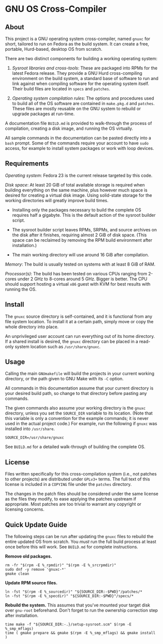 # GNU OS Cross-Compiler

## About

This project is a GNU operating system cross-compiler, named `gnuxc` for short,
tailored to run on Fedora as the build system.  It can create a free, portable,
Hurd-based, desktop OS from scratch.

There are two distinct components for building a working operating system:

 1. *Sysroot libraries and cross-tools*:  These are packaged into RPMs for the
    latest Fedora release.  They provide a GNU Hurd cross-compiling environment
    on the build system, a standard base of software to run and link against
    when compiling software for the operating system itself.  Their build files
    are located in `specs` and `patches`.

 2. *Operating system compilation rules*:  The options and procedures used to
    build all of the OS software are contained in `make.pkg.d` and `patches`.
    These files are mostly reusable on the GNU system to rebuild or upgrade
    packages at run-time.

A documentation file `BUILD.md` is provided to walk-through the process of
compilation, creating a disk image, and running the OS virtually.

All sample commands in the documentation can be pasted directly into a `bash`
prompt.  Some of the commands require your account to have `sudo` access, for
example to install system packages or work with loop devices.


## Requirements

*Operating system*:  Fedora 23 is the current release targeted by this code.

*Disk space*:  At least 20 GiB of total available storage is required when
building everything on the same machine, plus however much space is desired for
creating a virtual disk image.  Using solid-state storage for the working
directories will greatly improve build times.

  * Installing only the packages necessary to build the complete OS requires
    half a gigabyte.  This is the default action of the sysroot builder script.

  * The sysroot builder script leaves RPMs, SRPMs, and source archives on the
    disk after it finishes, requiring almost 2 GiB of disk space.  (This space
    can be reclaimed by removing the RPM build environment after installation.)

  * The main working directory will use around 16 GiB after compilation.

*Memory*:  The build is usually tested on systems with at least 8 GiB of RAM.

*Processor(s)*:  The build has been tested on various CPUs ranging from 2-cores
under 2 GHz to 8-cores around 5 GHz.  Bigger is better.  The CPU should support
hosting a virtual `x86` guest with KVM for best results with running the OS.


## Install

The `gnuxc` source directory is self-contained, and it is functional from any
file system location.  To install it at a certain path, simply move or copy the
whole directory into place.

An unprivileged user account can run everything out of its home directory.  If
a shared install is desired, the `gnuxc` directory can be placed in a read-only
system location such as `/usr/share/gnuxc`.


## Usage

Calling the main `GNUmakefile` will build the projects in your current working
directory, or the path given to GNU Make with its `-C` option.

All commands in this documentation assume that your current directory is your
desired build path, so change to that directory before pasting any commands.

The given commands also assume your working directory is the `gnuxc` directory,
unless you set the `SOURCE_DIR` variable to its location.  (Note that this
variable is only a convention for the example commands; it is never used in the
actual project code.)  For example, run the following if `gnuxc` was installed
into `/usr/share`.

    SOURCE_DIR=/usr/share/gnuxc

See `BUILD.md` for a detailed walk-through of building the complete OS.


## License

Files written specifically for this cross-compilation system (i.e., not patches
to other projects) are distributed under `GPLv3+` terms.  The full text of this
license is included in a `COPYING` file under the `patches` directory.

The changes in the patch files should be considered under the same license as
the files they modify, to ease applying the patches upstream if appropriate.
Most patches are too trivial to warrant any copyright or licensing concerns.


## Quick Update Guide

The following steps can be run after updating the `gnuxc` files to rebuild the
entire updated OS from scratch.  You *must* run the full build process at least
once before this will work.  See `BUILD.md` for complete instructions.

**Remove old packages.**

    rm -fr "$(rpm -E %_rpmdir)" "$(rpm -E %_srcrpmdir)"
    sudo dnf -y remove 'gnuxc-*'
    gmake clean

**Update RPM source files.**

    ln -fst "$(rpm -E %_sourcedir)" "${SOURCE_DIR:-$PWD}"/patches/*
    ln -fst "$(rpm -E %_specdir)" "${SOURCE_DIR:-$PWD}"/specs/*

**Rebuild the system.**  This assumes that you've mounted your target disk over
`gnu-root` beforehand.  Don't forget to run the ownership correction step after
installation.

    time make -f "${SOURCE_DIR:-.}/setup-sysroot.scm" $(rpm -E %_smp_mflags)
    time ( gmake prepare && gmake $(rpm -E %_smp_mflags) && gmake install )
